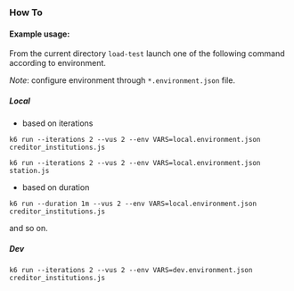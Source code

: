 ### How To

#### Example usage:
From the current directory `load-test` launch one of the following command according to environment.

_Note_: configure environment through `*.environment.json` file.

##### Local
- based on iterations

 `k6 run --iterations 2 --vus 2 --env VARS=local.environment.json creditor_institutions.js`
 
 `k6 run --iterations 2 --vus 2 --env VARS=local.environment.json station.js`
 
- based on duration

 `k6 run --duration 1m --vus 2 --env VARS=local.environment.json creditor_institutions.js`
 
 and so on.

 
##### Dev

 `k6 run --iterations 2 --vus 2 --env VARS=dev.environment.json creditor_institutions.js`
